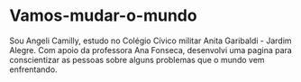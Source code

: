 # Vamos-mudar-o-mundo
Sou Angeli Camilly, estudo no Colégio Cívico militar Anita Garibaldi - Jardim Alegre. Com apoio da professora Ana Fonseca, desenvolvi uma pagina para conscientizar as pessoas sobre alguns problemas que o mundo vem enfrentando. 
